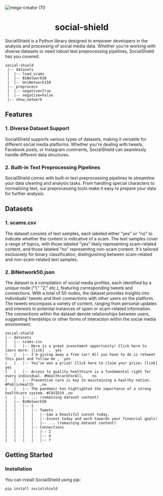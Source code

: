 ![mega-creator (11)](https://github.com/social-shield/.github/assets/79012314/dbf41541-d159-4022-bc34-04d6185d27e2)

<h1 align="center">social-shield</h1>

SocialShield is a Python library designed to empower developers in the analysis and processing of social media data. Whether you're working with diverse datasets or need robust text preprocessing pipelines, SocialShield has you covered.

```
social-shield
 |-- datasets
 |  |-- load_scams
 |  |-- BiNetwork50
 |  |-- UniNetwork150
 |-- preprocess
 |  |-- negative=True
 |  |-- negative=False
 |-- show_network
```

## Features

### 1. Diverse Dataset Support

SocialShield supports various types of datasets, making it versatile for different social media platforms. Whether you're dealing with tweets, Facebook posts, or Instagram comments, SocialShield can seamlessly handle different data structures.

### 2. Built-in Text Preprocessing Pipelines

SocialShield comes with built-in text preprocessing pipelines to streamline your data cleaning and analysis tasks. From handling special characters to normalizing text, our preprocessing tools make it easy to prepare your data for further analysis.

## Datasets
### 1. scams.csv

The dataset consists of text samples, each labeled either "yes" or "no" to indicate whether the content is indicative of a scam. The text samples cover a range of topics, with those labeled "yes" likely representing scam-related content, and those labeled "no" representing non-scam content. It's tailored exclusively for binary classification, distinguishing between scam-related and non-scam-related text samples.
### 2. BiNetwork50.json

The dataset is a compilation of social media profiles, each identified by a unique node ("1," "2," etc.), featuring corresponding tweets and connections. With a total of 50 nodes, the dataset provides insights into individuals' tweets and their connections with other users on the platform. The tweets encompass a variety of content, ranging from personal updates and interests to potential instances of spam or scam-related information. The connections within the dataset denote relationships between users, suggesting friendships or other forms of interaction within the social media environment.

```
social-shield
|-- datasets
|   |-- scams.csv
|   |   |-- Here is a great investment opportunity! Click here to learn more: [link]  ,  yes
|   |   |-- I'm giving away a free car! All you have to do is retweet this post and follow me ,  yes
|   |   |-- You've won a prize! Click here to claim your prize: [link]    yes
|   |   |-- Access to quality healthcare is a fundamental right for every individual. #HealthcareForAll,	no
|   |   |-- Preventive care is key to maintaining a healthy nation. #PublicHealth	,no
|   |   |-- The pandemic has highlighted the importance of a strong healthcare system. #COVID19	,no
|   |   |-- ... (remaining dataset content)
|   |-- BiNetwork50
|   |   |-- 1
|   |   |   |-- Tweets
|   |   |   |   |--Saw a beautiful sunset today.
|   |   |   |   |--Invest today and work towards your financial goals!
|   |   |   |   |-- ... (remaining dataset content)
|   |   |   |-- Connections
|   |   |   |   |-- 2
|   |   |   |   |-- 4
|   |   |   |   |-- 7
```

## Getting Started

### Installation

You can install SocialShield using pip:

```bash
pip install socialshield
